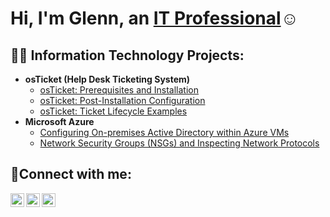 <h1>Hi, I'm Glenn, an <a href="https://www.linkedin.com/in/glenn-tolbert-3a7461171/">IT Professional</a>☺</h1>

<h2>👨‍💻 Information Technology Projects:</h2>

- <b>osTicket (Help Desk Ticketing System)</b>
  - [osTicket: Prerequisites and Installation](https://github.com/GTolbert/osticket-prereqs)
  - [osTicket: Post-Installation Configuration](https://github.com/GTolbert/post-install-config)
  - [osTicket: Ticket Lifecycle Examples](https://github.com/GTolbert/ticket-lifecycle)
- <b>Microsoft Azure</b>
  - [Configuring On-premises Active Directory within Azure VMs](https://github.com/GTolbert/configure-ad)
  - [Network Security Groups (NSGs) and Inspecting Network Protocols](https://github.com/GTolbert/azure-network-protocols)

<h2>🤳Connect with me:</h2>

[<img align="left" alt="Glenn | Twitter" width="22px" src="https://cdn.jsdelivr.net/npm/simple-icons@v3/icons/twitter.svg" />][twitter]
[<img align="left" alt="Glenn | LinkedIn" width="22px" src="https://cdn.jsdelivr.net/npm/simple-icons@v3/icons/linkedin.svg" />][linkedin]
[<img align="left" alt="Glenn | Instagram" width="22px" src="https://cdn.jsdelivr.net/npm/simple-icons@v3/icons/instagram.svg" />][instagram]

[twitter]: https://twitter.com/Josh
[instagram]: https://www.instagram.com/Josh
[linkedin]: https://linkedin.com/in/glenn-tolbert-3a7461171/
